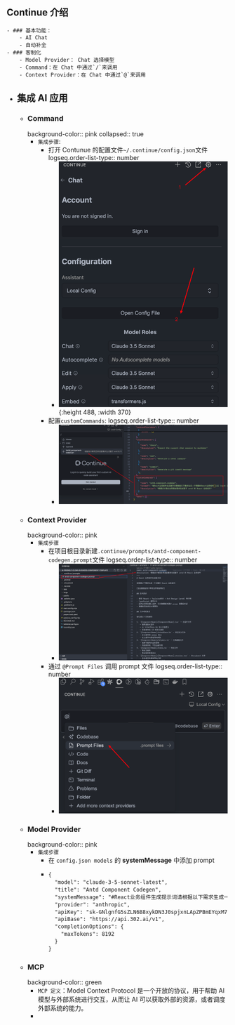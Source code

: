 ## Continue 介绍
	- ### 基本功能：
		- AI Chat
		- 自动补全
	- ### 客制化
		- Model Provider： Chat 选择模型
		- Command：在 Chat 中通过`/`来调用
		- Context Provider：在 Chat 中通过`@`来调用
- ## 集成 AI 应用
	- ### Command
	  background-color:: pink
	  collapsed:: true
		- `集成步骤`:
			- 打开 Contunue 的配置文件`~/.continue/config.json`文件
			  logseq.order-list-type:: number
				- ![image.png](../assets/image_1742393253128_0.png){:height 488, :width 370}
			- 配置`customCommands`:
			  logseq.order-list-type:: number
				- ![image.png](../assets/image_1742393742012_0.png)
	- ### Context Provider
	  background-color:: pink
		- `集成步骤`
			- 在项目根目录新建`.continue/prompts/antd-component-codegen.prompt`文件
			  logseq.order-list-type:: number
				- ![image.png](../assets/image_1742395372067_0.png)
			- 通过 `@Prompt Files` 调用 prompt 文件
			  logseq.order-list-type:: number
				- ![image.png](../assets/image_1742395473929_0.png)
	- ### Model Provider
	  background-color:: pink
		- `集成步骤`
			- 在 `config.json models` 的 **systemMessage** 中添加 prompt
			- ```markdown
			  {
			    "model": "claude-3-5-sonnet-latest",
			    "title": "Antd Component Codegen",
			    "systemMessage": "#React业务组件生成提示词请根据以下需求生成一个完整的React业务组件：[在这里描述设计稿或自然语言需求]##技术要求-使用React+TailwindCSS+AntDesign(antd)技术栈-TypeScript类型定义-组件必须是纯展示组件，所有数据操作通过props暴露给外部-遵循前后端状态分离原则##文件结构要求请生成以下文件结构：1.`[ComponentName]/[ComponentName].tsx`-主组件文件-使用函数式组件-从interface.ts导入类型定义-实现组件的UI和交互逻辑2.`[ComponentName]/interface.ts`-类型定义文件-定义组件的props接口-定义组件内部使用的类型3.`[ComponentName]/helpers.ts`-工具函数文件-抽离可复用的业务逻辑-纯函数实现，不包含副作用4.`[ComponentName]/index.ts`-导出文件-导出主组件-导出相关类型定义5.`[ComponentName]/[ComponentName].stories.tsx`-Storybook文件-包含组件的基础用法示例-展示不同props组合的效果##Props设计要求-所有异步操作（如数据获取、提交）都通过回调函数形式的props暴露-使用TypeScript为所有props提供完整的类型定义-props命名要符合业务语义-必要时提供默认值##样式要求-优先使用TailwindCSS类名-合理使用AntDesign组件-遵循响应式设计原则-注意组件间距和对齐##代码规范-使用ESLint推荐配置-组件和函数使用PascalCase命名-props和变量使用camelCase命名-代码需要适当的注释说明请根据以上要求，生成完整的组件代码。生成的代码应当：1.可以直接运行2.包含必要的类型定义3.包含基础的错误处理4.提供清晰的props文档",
			    "provider": "anthropic",
			    "apiKey": "sk-GNlgnfG5sZLN6B8xykDN3J0spjxnLApZPBmEYqxM7KpPoVrY",
			    "apiBase": "https://api.302.ai/v1",
			    "completionOptions": {
			      "maxTokens": 8192
			    }
			  }
			  ```
	- ### MCP
	  background-color:: green
		- `MCP 定义`：Model Context Protocol 是一个开放的协议，用于帮助 AI 模型与外部系统进行交互，从而让 AI 可以获取外部的资源，或者调度外部系统的能力。
		-